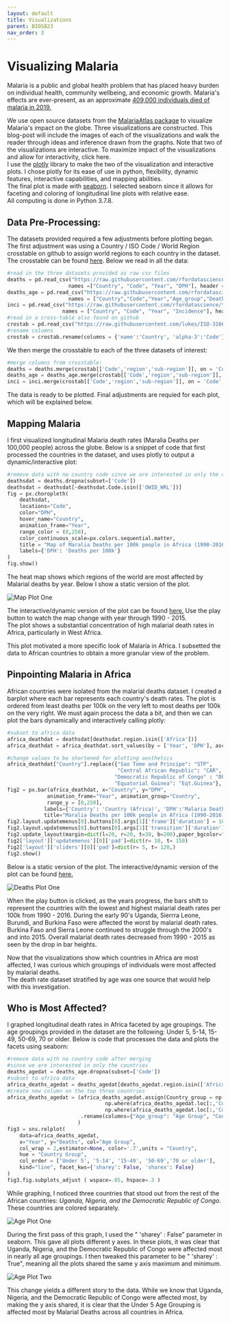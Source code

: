 ```yaml
---
layout: default
title: Visualizations
parent: BIOS823
nav_order: 3
---
```



# Visualizing Malaria 

Malaria is a public and global health problem that has placed heavy burden on individual health, community wellbeing, and economic growth. Malaria's effects are ever-present, as an approximate [409,000 individuals died of malaria in 2019.](https://www.cdc.gov/malaria/malaria_worldwide/impact.html)  

We use open source datasets from the [MalariaAtlas package](https://github.com/rfordatascience/tidytuesday/tree/master/data/2018/2018-11-13) to visualize Malaria's impact on the globe. Three visualizations are constructed. This blog-post will include the images of each of the visualizations and walk the reader through ideas and inference drawn from the graphs. Note that two of the visualizations are interactive. To maximize impact of the visualizations and allow for interactivity, click here.   
I use the [plotly](https://plotly.com) library to make the two of the visualization and interactive plots. I chose plotly for its ease of use in python, flexibility, dynamic features, interactive capabilities, and mapping abilities.   
The final plot is made with [seaborn](https://seaborn.pydata.org/). I selected seaborn since it allows for faceting and coloring of longitudinal line plots with relative ease.  
All computing is done in Python 3.7.8.  

## Data Pre-Processing:  
The datasets provided required a few adjustments before plotting began. The first adjustment was using a Country / ISO Code / World Region crosstable on github to assign world regions to each country in the dataset. The crosstable can be found [here](https://github.com/lukes/ISO-3166-Countries-with-Regional-Codes/blob/master/all/all.csv). Below we read in all the data:  
```python 
#read in the three datasets provided as raw csv files
deaths = pd.read_csv("https://raw.githubusercontent.com/rfordatascience/tidytuesday/master/data/2018/2018-11-13/malaria_deaths.csv", 
                    names =["Country", "Code", "Year", "DPH"], header = 0)
deaths_age = pd.read_csv("https://raw.githubusercontent.com/rfordatascience/tidytuesday/master/data/2018/2018-11-13/malaria_deaths_age.csv",
                    names = ["Country","Code","Year","Age_group","Deaths"], header = 0)
inci = pd.read_csv("https://raw.githubusercontent.com/rfordatascience/tidytuesday/master/data/2018/2018-11-13/malaria_inc.csv",
                  names = ["Country", "Code", "Year", "Incidence"], header = 0)
#read in a cross-table also found on github
crostab = pd.read_csv("https://raw.githubusercontent.com/lukes/ISO-3166-Countries-with-Regional-Codes/master/all/all.csv")
#rename columns
crostab = crostab.rename(columns = {'name':'Country', 'alpha-3':'Code'})
```
We then merge the crosstable to each of the three datasets of interest:  

```python 
#merge columns from crosstable: 
deaths = deaths.merge(crostab[['Code','region','sub-region']], on = 'Code', how = 'left')
deaths_age = deaths_age.merge(crostab[['Code','region','sub-region']], on = 'Code', how = 'left')
inci = inci.merge(crostab[['Code','region','sub-region']], on = 'Code', how = 'left')
```

The data is ready to be plotted. Final adjustments are requied for each plot, which will be explained below.  

## Mapping Malaria  
I first visualized longitudinal Malaria death rates (Maralia Deaths per 100,000 people) across the globe. Below is a snippet of code that first processed the countries in the dataset, and uses plotly to output a dynamic/interactive plot:  
```python 
#remove data with no country code since we are interested in only the countries 
deathsdat = deaths.dropna(subset=['Code'])
deathsdat = deathsdat[~deathsdat.Code.isin(['OWID_WRL'])]
fig = px.choropleth(
    deathsdat, 
    locations="Code",                    
    color="DPH",
    hover_name="Country",
    animation_frame="Year",
    range_color = (0,250),
    color_continuous_scale=px.colors.sequential.matter, 
    title = "Map of Maralia Deaths per 100k people in Africa (1990-2016)", 
    labels={'DPH': 'Deaths per 100k'}
)
fig.show()
```




The heat map shows which regions of the world are most affected by Malarial deaths by year. Below I show a static version of the plot.   

![Map Plot One](malaria_map.gif)

The interactive/dynamic version of the plot can be found [here.](https://nbviewer.jupyter.org/github/delashu/pysolve_notebooks/blob/d49054890cfb5e1c40b134accdc204dc54edc779/visualizations/viz.ipynb) Use the play button to watch the map change with year through 1990 - 2015.  
The plot shows a substantial concentration of high malarial death rates in Africa, particularly in West Africa. 

This plot motivated a more specific look of Malaria in Africa. I subsetted the data to African countries to obtain a more granular view of the problem.  


## Pinpointing Malaria in Africa  
African countries were isolated from the malarial deaths dataset. I created a barplot where each bar represents each country's death rates. The plot is ordered from least deaths per 100k on the very left to most deaths per 100k on the very right. We must again process the data a bit, and then we can plot the bars dynamically and interactively calling plotly:  
```python 
#subset to africa data
africa_deathdat = deathsdat[deathsdat.region.isin(['Africa'])]
africa_deathdat = africa_deathdat.sort_values(by = ['Year', 'DPH'], ascending = True)

#change values to be shortened for plotting aesthetics
africa_deathdat["Country"].replace({"Sao Tome and Principe": "STP",
                                    "Central African Republic": "CAR",
                                   "Democratic Republic of Congo" : "DRC",
                                   "Equatorial Guinea": "Eqt.Guinea"}, inplace=True)
fig2 = px.bar(africa_deathdat, x="Country", y="DPH",
             animation_frame="Year", animation_group="Country",
             range_y = [0,250],
            labels={'Country': 'Country (Africa)', 'DPH':'Malaria Deaths per 100,000 people'},
            title="Maralia Deaths per 100k people in Africa (1990-2016)")
fig2.layout.updatemenus[0].buttons[0].args[1]['frame']['duration'] = 1000
fig2.layout.updatemenus[0].buttons[0].args[1]['transition']['duration'] = 100
fig2.update_layout(margin=dict(l=20, r=20, t=30, b=200),paper_bgcolor="white")
fig2['layout']['updatemenus'][0]['pad']=dict(r= 10, t= 150)
fig2['layout']['sliders'][0]['pad']=dict(r= 5, t= 120,)
fig2.show()
```



Below is a static version of the plot. The interactive/dynamic version of the plot can be found [here.](https://nbviewer.jupyter.org/github/delashu/pysolve_notebooks/blob/d49054890cfb5e1c40b134accdc204dc54edc779/visualizations/viz.ipynb)  


![Deaths Plot One](malaria_barplot.gif)

When the play button is clicked, as the years progress, the bars shift to represent the countries with the lowest and highest malarial death rates per 100k from 1990 - 2016. During the early 90's Uganda, Sierrra Leone, Burundi, and Burkina Faso were affected the worst by malarial death rates. Burkina Faso and Sierra Leone continued to struggle through the 2000's and into 2015. Overall malarial death rates decreased from 1990 - 2015 as seen by the drop in bar heights.  

Now that the visualizations show which countries in Africa are most affected, I was curious which groupings of individuals were most affected by malarial deaths.  
The death rate dataset stratified by age was one source that would help with this investigation.  


## Who is Most Affected?  
I graphed longitudinal death rates in Africa faceted by age groupings. The age groupings provided in the dataset are the following: Under 5, 5-14, 15-49, 50-69, 70 or older. 
Below is code that processes the data and plots the facets using seaborn: 
```python 
#remove data with no country code after merging 
#since we are interested in only the countries 
deaths_agedat = deaths_age.dropna(subset=['Code'])
#subset to africa data
africa_deaths_agedat = deaths_agedat[deaths_agedat.region.isin(['Africa'])]
#create new column on the top three countries
africa_deaths_agedat = (africa_deaths_agedat.assign(Country_group = np.where(africa_deaths_agedat.loc[:,'Country']  == "Nigeria", "Nigeria", 
                                np.where(africa_deaths_agedat.loc[:,'Country'] == "Democratic Republic of Congo", "Democratic Republic of Congo", 
                                np.where(africa_deaths_agedat.loc[:,'Country']  == "Uganda", "Uganda", "All Other Countries"))))
                        .rename(columns={"Age_group": "Age Group", "Country_group": "Country Group"})
                       )
fig3 = sns.relplot(
    data=africa_deaths_agedat,
    x="Year", y="Deaths", col="Age Group",
    col_wrap = 2,estimator=None, color='.7',units = "Country",
    hue = "Country Group",
    col_order = ['Under 5', '5-14', '15-49', '50-69','70 or older'],
    kind="line", facet_kws={'sharey': False, 'sharex': False}
)
fig3.fig.subplots_adjust ( wspace=.05, hspace=.3 )
```


While graphing, I noticed three countries that stood out from the rest of the African countries: *Uganda, Nigeria, and the Democratic Republic of Congo*. These countries are colored separately. 

 
![Age Plot One](age_plt_one.png)


During the first pass of this graph, I used the " 'sharey' : False" parameter in seaborn. This gave all plots different y axes. In these plots, it was clear that  Uganda, Nigeria, and the Democratic Republic of Congo were affected most in nearly all age groupings. I then tweaked this parameter to be " 'sharey' : True", meaning all the plots shared the same y axis maximum and minimum.  


![Age Plot Two](age_plt_two.png)



This change yields a different story to the data. While we know that Uganda, Nigeria, and the Democratic Republic of Congo were affected most, by making the y axis shared, it is clear that the Under 5 Age Grouping is affected most by Malarial Deaths across all countries in Africa. 